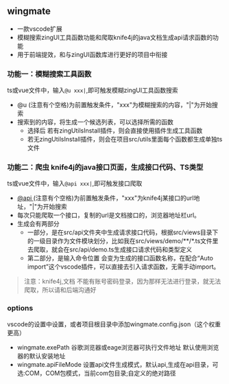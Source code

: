 ## wingmate

- 一款vscode扩展
- 模糊搜索zingUI工具函数功能和爬取knife4j的java文档生成api请求函数的功能
- 用于前端提效，和与zingUI函数库进行更好的项目中衔接

### 功能一：模糊搜索工具函数

ts或vue文件中，输入`@u xxx|`,即可触发模糊zingUI工具函数搜索

- @u (注意有个空格)为前置触发条件，"xxx"为模糊搜索的内容，"|"为开始搜索
- 搜索到的内容，将生成一个候选列表，可以选择所需的函数
   - 选择后 若有zingUtilsInstall插件，则会直接使用插件生成工具函数
   - 若无zingUtilsInstall插件，则会在项目src/utils里面每个函数都生成单独ts文件

### 功能二：爬虫 knife4j的java接口页面，生成接口代码、TS类型

ts或vue文件中，输入`@api xxx|`,即可触发接口爬取

- [@api ](/api ) (注意有个空格)为前置触发条件，"xxx"为knife4j某接口的url地址，"|"为开始搜索
- 每次只能爬取一个接口，复制的url是文档接口的，浏览器地址栏url。
- 生成会有两部分
   - 一部分，是在src/api文件夹中生成请求接口代码，根据src/views目录下的一级目录作为文件模块划分，比如我在src/views/demo/**/*.ts文件里去爬取，就会在src/api/demo.ts生成接口请求代码和类型定义
   - 第二部分，是输入命令位置 会变为生成的接口函数名称，在配合“Auto import”这个vscode插件，可以直接去引入请求函数，无需手动import。

> 注意：knife4j,文档 不能有账号密码登录，因为那样无法进行登录，就无法爬取，所以请和后端沟通好

### options
vscode的设置中设置，或者项目根目录中添加wingmate.config.json（这个权重更高）
- wingmate.exePath 谷歌浏览器或eage浏览器可执行文件地址 默认使用浏览器的默认安装地址
- wingmate.apiFileMode 设置api文件生成模式，默认api,生成在api目录，可选:COM，COM包模式，当前com包目录;自定义的绝对路径

